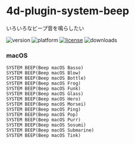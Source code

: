 # 4d-plugin-system-beep
いろいろなビープ音を鳴らしたい

![version](https://img.shields.io/badge/version-15%2B-D74635)
![platform](https://img.shields.io/static/v1?label=platform&message=mac-intel%20|%20mac-arm%20|%20win-32%20|%20win-64&color=blue)
[![license](https://img.shields.io/github/license/miyako/4d-plugin-system-beep)](LICENSE)
![downloads](https://img.shields.io/github/downloads/miyako/4d-plugin-system-beep/total)

### macOS

```4d
SYSTEM BEEP(Beep macOS Basso)
SYSTEM BEEP(Beep macOS Blow)
SYSTEM BEEP(Beep macOS Bottle)
SYSTEM BEEP(Beep macOS Frog)
SYSTEM BEEP(Beep macOS Funk)
SYSTEM BEEP(Beep macOS Glass)
SYSTEM BEEP(Beep macOS Hero)
SYSTEM BEEP(Beep macOS Morsei)
SYSTEM BEEP(Beep macOS Ping)
SYSTEM BEEP(Beep macOS Pop)
SYSTEM BEEP(Beep macOS Purr)
SYSTEM BEEP(Beep macOS Sosumi)
SYSTEM BEEP(Beep macOS Submarine)
SYSTEM BEEP(Beep macOS Tink)
```
